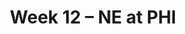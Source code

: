 ---
layout: game
title: Week 12 – NE at PHI
season: 2011
game_id: 2011_12_NE_PHI
away_team: NE
home_team: PHI
---